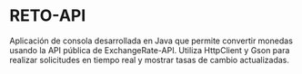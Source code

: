# RETO-API
Aplicación de consola desarrollada en Java que permite convertir monedas usando la API pública de ExchangeRate-API. Utiliza HttpClient y Gson para realizar solicitudes en tiempo real y mostrar tasas de cambio actualizadas.
